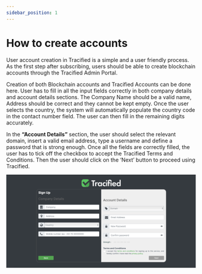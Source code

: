 ```yaml
---
sidebar_position: 1
---
```


# How to create accounts

User account creation in Tracified is a simple and a user friendly process. As the first step after subscribing, users should be able to create blockchain accounts through the Tracified Admin Portal. 

Creation of both Blockchain accounts and Tracified Accounts can be done here. User has to fill in all the input fields correctly in both company details and account details sections. The Company Name should be a valid name, Address should be correct  and they cannot be kept empty. Once the user selects the country, the system will automatically populate the country code in the contact number field. The user can then fill in the remaining digits accurately.

In the **“Account Details”** section, the user should select the relevant domain, insert a valid email address, type a username and define a password that is strong enough. Once all the fields are correctly filled, the user has to tick off the checkbox to accept the Tracified Terms and Conditions. 
Then the user should click on the ‘Next’ button to proceed using Tracified. 

![MarineGEO circle logo](../../static/img/createaccount.png "MarineGEO logo")



